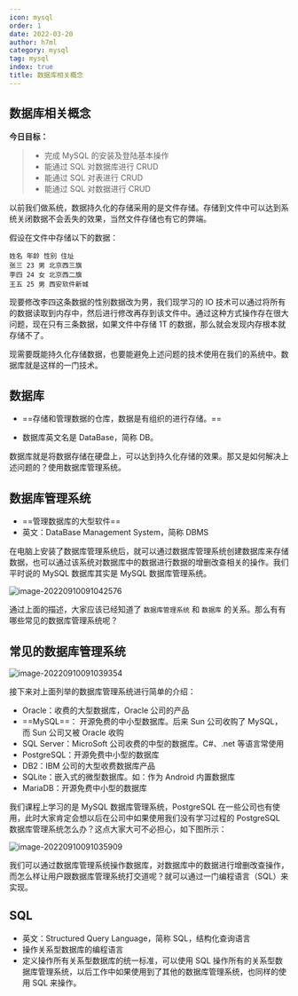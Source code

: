 ```yaml
---
icon: mysql
order: 1
date: 2022-03-20
author: h7ml
category: mysql
tag: mysql
index: true
title: 数据库相关概念
---
```


## 数据库相关概念

**今日目标：**

> - 完成 MySQL 的安装及登陆基本操作
> - 能通过 SQL 对数据库进行 CRUD
> - 能通过 SQL 对表进行 CRUD
> - 能通过 SQL 对数据进行 CRUD

以前我们做系统，数据持久化的存储采用的是文件存储。存储到文件中可以达到系统关闭数据不会丢失的效果，当然文件存储也有它的弊端。

假设在文件中存储以下的数据：

```text
姓名 年龄 性别 住址
张三 23 男 北京西三旗
李四 24 女 北京西二旗
王五 25 男 西安软件新城
```

现要修改李四这条数据的性别数据改为男，我们现学习的 IO 技术可以通过将所有的数据读取到内存中，然后进行修改再存到该文件中。通过这种方式操作存在很大问题，现在只有三条数据，如果文件中存储 1T 的数据，那么就会发现内存根本就存储不了。

现需要既能持久化存储数据，也要能避免上述问题的技术使用在我们的系统中。数据库就是这样的一门技术。

## 数据库

- \==存储和管理数据的仓库，数据是有组织的进行存储。==

- 数据库英文名是 DataBase，简称 DB。

数据库就是将数据存储在硬盘上，可以达到持久化存储的效果。那又是如何解决上述问题的？使用数据库管理系统。

## 数据库管理系统

- \==管理数据库的大型软件==
- 英文：DataBase Management System，简称 DBMS

在电脑上安装了数据库管理系统后，就可以通过数据库管理系统创建数据库来存储数据，也可以通过该系统对数据库中的数据进行数据的增删改查相关的操作。我们平时说的 MySQL 数据库其实是 MySQL 数据库管理系统。

![image-20220910091042576](https://static.h7ml.cn/vitepress/assets/images/mysql/202209100910627.png)

通过上面的描述，大家应该已经知道了 `数据库管理系统` 和 `数据库` 的关系。那么有有哪些常见的数据库管理系统呢？

## 常见的数据库管理系统

![image-20220910091039354](https://static.h7ml.cn/vitepress/assets/images/mysql/202209100910394.png)

接下来对上面列举的数据库管理系统进行简单的介绍：

- Oracle：收费的大型数据库，Oracle 公司的产品
- \==MySQL==： 开源免费的中小型数据库。后来 Sun 公司收购了 MySQL，而 Sun 公司又被 Oracle 收购
- SQL Server：MicroSoft 公司收费的中型的数据库。C#、.net 等语言常使用
- PostgreSQL：开源免费中小型的数据库
- DB2：IBM 公司的大型收费数据库产品
- SQLite：嵌入式的微型数据库。如：作为 Android 内置数据库
- MariaDB：开源免费中小型的数据库

我们课程上学习的是 MySQL 数据库管理系统，PostgreSQL 在一些公司也有使用，此时大家肯定会想以后在公司中如果使用我们没有学习过程的 PostgreSQL 数据库管理系统怎么办？这点大家大可不必担心，如下图所示：

![image-20220910091035909](https://static.h7ml.cn/vitepress/assets/images/mysql/202209100910953.png)

我们可以通过数据库管理系统操作数据库，对数据库中的数据进行增删改查操作，而怎么样让用户跟数据库管理系统打交道呢？就可以通过一门编程语言（SQL）来实现。

## SQL

- 英文：Structured Query Language，简称 SQL，结构化查询语言
- 操作关系型数据库的编程语言
- 定义操作所有关系型数据库的统一标准，可以使用 SQL 操作所有的关系型数据库管理系统，以后工作中如果使用到了其他的数据库管理系统，也同样的使用 SQL 来操作。
